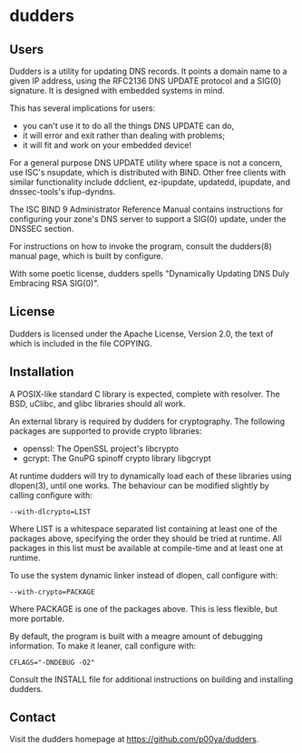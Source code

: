 # dudders

## Users

Dudders is a utility for updating DNS records.  It points a domain
name to a given IP address, using the RFC2136 DNS UPDATE protocol and
a SIG(0) signature.  It is designed with embedded systems in mind.

This has several implications for users:

 - you can't use it to do all the things DNS UPDATE can do,
 - it will error and exit rather than dealing with problems;
 - it will fit and work on your embedded device!

For a general purpose DNS UPDATE utility where space is not a concern,
use ISC's nsupdate, which is distributed with BIND.  Other free clients
with similar functionality include ddclient, ez-ipupdate, updatedd,
ipupdate, and dnssec-tools's ifup-dyndns.

The ISC BIND 9 Administrator Reference Manual contains instructions
for configuring your zone's DNS server to support a SIG(0) update,
under the DNSSEC section.

For instructions on how to invoke the program, consult the dudders(8)
manual page, which is built by configure.

With some poetic license, dudders spells "Dynamically Updating DNS
Duly Embracing RSA SIG(0)".

## License

Dudders is licensed under the Apache License, Version 2.0, the text of
which is included in the file COPYING.

## Installation

A POSIX-like standard C library is expected, complete with resolver.
The BSD, uClibc, and glibc libraries should all work.

An external library is required by dudders for cryptography.
The following packages are supported to provide crypto libraries:

 - openssl: The OpenSSL project's libcrypto
 - gcrypt: The GnuPG spinoff crypto library libgcrypt

At runtime dudders will try to dynamically load each of these
libraries using dlopen(3), until one works.  The behaviour can be
modified slightly by calling configure with:

```
--with-dlcrypto=LIST
```

Where LIST is a whitespace separated list containing at least one of
the packages above, specifying the order they should be tried at
runtime.  All packages in this list must be available at compile-time
and at least one at runtime.

To use the system dynamic linker instead of dlopen, call configure
with:

```
--with-crypto=PACKAGE
```

Where PACKAGE is one of the packages above.  This is less flexible, but
more portable.

By default, the program is built with a meagre amount of debugging
information.  To make it leaner, call configure with:

```
CFLAGS="-DNDEBUG -O2"
```

Consult the INSTALL file for additional instructions on building and
installing dudders.

## Contact

Visit the dudders homepage at <https://github.com/p00ya/dudders>.
